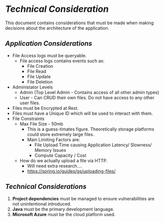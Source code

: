 # ___Technical Consideration___

This document contains considerations that must be made when making decisions about the architecture of the application.

## ___Application Considerations___

- File Access logs must be queryable.
    - File access logs contains events such as:
        - File Creation
        - File Read
        - File Update
        - File Deletion
- Administator Levels
    - Admin (Top Level Admin - Contains access of all other admin types)
    - User - Can CRUD their own files. Do not have access to any other user files.
- Files must be Encrypted at Rest.
- Files must have a Unique ID which will be used to interact with them.
- File Constraints
    - Max File Size - 50mb
        - This is a guess-timates figure. Theoretically storage platforms could store extremely large files.
        - Main Limiting Factors are:
            - File Upload Time causing Application Latency/ Slowness/ Memory Issues
            - Compute Capacity / Cost
    - How do we actually upload a file via HTTP.
        - Will need extra research....
        - https://spring.io/guides/gs/uploading-files/

## ___Technical Considerations___
1. **Project dependencies** must be managed to ensure vulnerabilities are not unintentional introduced.
2. **Java** must be the primary development language.
3. **Microsoft Azure** must be the cloud platform used.